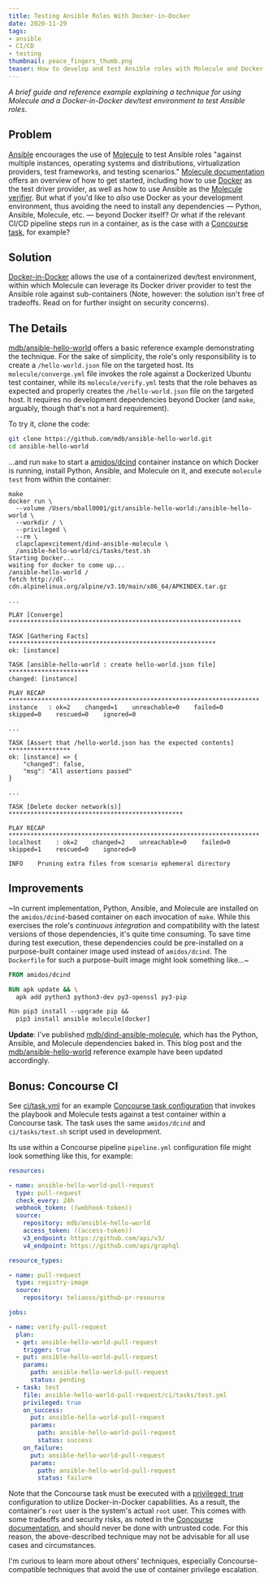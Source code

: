```yaml
---
title: Testing Ansible Roles With Docker-in-Docker
date: 2020-11-29
tags:
- ansible
- CI/CD
- testing
thumbnail: peace_fingers_thumb.png
teaser: How to develop and test Ansible roles with Molecule and Docker.
---
```


_A brief guide and reference example explaining a technique for using Molecule and a Docker-in-Docker dev/test environment to test Ansible roles_.

## Problem

[Ansible](https://www.ansible.com/) encourages the use of [Molecule](https://github.com/ansible-community/molecule) to test Ansible roles "against multiple instances, operating systems and distributions, virtualization providers, test frameworks, and testing scenarios." [Molecule documentation](https://molecule.readthedocs.io/en/latest/getting-started.html) offers an overview of how to get started, including how to use [Docker](https://docker.io) as the test driver provider, as well as how to use Ansible as the [Molecule verifier](https://molecule.readthedocs.io/en/latest/configuration.html#verifier). But what if you'd like to _also_ use Docker as your development environment, thus avoiding the need to install any dependencies &mdash; Python, Ansible, Molecule, etc. &mdash; beyond Docker itself? Or what if the relevant CI/CD pipeline steps run in a container, as is the case with a [Concourse task](https://concourse-ci.org/tasks.html), for example?

## Solution

[Docker-in-Docker](https://www.docker.com/blog/docker-can-now-run-within-docker/) allows the use of a containerized dev/test environment, within which Molecule can leverage its Docker driver provider to test the Ansible role against sub-containers (Note, however: the solution isn't free of tradeoffs. Read on for further insight on security concerns).

## The Details

[mdb/ansible-hello-world](https://github.com/mdb/ansible-hello-world) offers a basic reference example demonstrating the technique. For the sake of simplicity, the role's only responsibility is to create a `/hello-world.json` file on the targeted host. Its `molecule/converge.yml` file invokes the role against a Dockerized Ubuntu test container, while its `molecule/verify.yml` tests that the role behaves as expected and properly creates the `/hello-world.json` file on the targeted host. It requires no development dependencies beyond Docker (and `make`, arguably, though that's not a hard requirement).

To try it, clone the code:

```bash
git clone https://github.com/mdb/ansible-hello-world.git
cd ansible-hello-world
```

...and run `make` to start a [amidos/dcind](https://hub.docker.com/r/amidos/dcind/) container instance on which Docker is running, install Python, Ansible, and Molecule on it, and execute `molecule test` from within the container:

```text
make
docker run \
  --volume /Users/mball0001/git/ansible-hello-world:/ansible-hello-world \
  --workdir / \
  --privileged \
  --rm \
  clapclapexcitement/dind-ansible-molecule \
  /ansible-hello-world/ci/tasks/test.sh
Starting Docker...
waiting for docker to come up...
/ansible-hello-world /
fetch http://dl-cdn.alpinelinux.org/alpine/v3.10/main/x86_64/APKINDEX.tar.gz

...

PLAY [Converge] ****************************************************************

TASK [Gathering Facts] *********************************************************
ok: [instance]

TASK [ansible-hello-world : create hello-world.json file] **********************
changed: [instance]

PLAY RECAP *********************************************************************
instance   : ok=2    changed=1    unreachable=0    failed=0    skipped=0    rescued=0    ignored=0

...

TASK [Assert that /hello-world.json has the expected contents] *****************
ok: [instance] => {
    "changed": false,
    "msg": "All assertions passed"
}

...

TASK [Delete docker network(s)] ************************************************

PLAY RECAP *********************************************************************
localhost    : ok=2    changed=2    unreachable=0    failed=0    skipped=1    rescued=0    ignored=0

INFO    Pruning extra files from scenario ephemeral directory
```

## Improvements

~In current implementation, Python, Ansible, and Molecule are installed on the `amidos/dcind`-based container on each invocation of `make`. While this exercises the role's _continuous integration_ and compatibility with the latest versions of those dependencies, it's quite time consuming. To save time during test execution, these dependencies could be pre-installed on a purpose-built container image used instead of `amidos/dcind`. The `Dockerfile` for such a purpose-built image might look something like...~

```Dockerfile
FROM amidos/dcind

RUN apk update && \
  apk add python3 python3-dev py3-openssl py3-pip

RUn pip3 install --upgrade pip &&
  pip3 install ansible molecule[docker]
```

**Update**: I've published [mdb/dind-ansible-molecule](https://github.com/mdb/dind-ansible-molecule), which has the Python, Ansible, and Molecule dependencies baked in. This blog post and the [mdb/ansible-hello-world](https://github.com/mdb/ansible-hello-world) reference example have been updated accordingly.

## Bonus: Concourse CI

See [ci/task.yml](https://github.com/mdb/ansible-hello-world/blob/main/ci/tasks/test.yml) for an example [Concourse task configuration](https://concourse-ci.org/tasks.html) that invokes the playbook and Molecule tests against a test container within a Concourse task. The task uses the same `amidos/dcind` and `ci/tasks/test.sh` script used in development.

Its use within a Concourse pipeline `pipeline.yml` configuration file might look something like this, for example:

```yml
resources:

- name: ansible-hello-world-pull-request
  type: pull-request
  check_every: 24h
  webhook_token: ((webhook-token))
  source:
    repository: mdb/ansible-hello-world
    access_token: ((access-token))
    v3_endpoint: https://github.com/api/v3/
    v4_endpoint: https://github.com/api/graphql

resource_types:

- name: pull-request
  type: registry-image
  source:
    repository: teliaoss/github-pr-resource

jobs:

- name: verify-pull-request
  plan:
  - get: ansible-hello-world-pull-request
    trigger: true
  - put: ansible-hello-world-pull-request
    params:
      path: ansible-hello-world-pull-request
      status: pending
  - task: test
    file: ansible-hello-world-pull-request/ci/tasks/test.yml
    privileged: true
    on_success:
      put: ansible-hello-world-pull-request
      params:
        path: ansible-hello-world-pull-request
        status: success
    on_failure:
      put: ansible-hello-world-pull-request
      params:
        path: ansible-hello-world-pull-request
        status: failure
```

Note that the Concourse task must be executed with a [privileged: true](https://concourse-ci.org/jobs.html#schema.step.task-step.privileged) configuration to utilize Docker-in-Docker capabilities. As a result, the container's `root` user is the system's actual `root` user. This comes with some tradeoffs and security risks, as noted in the [Concourse documentation](https://concourse-ci.org/jobs.html#schema.step.task-step.privileged), and should never be done with untrusted code. For this reason, the above-described technique may not be advisable for all use cases and circumstances.

I'm curious to learn more about others' techniques, especially Concourse-compatible techniques that avoid the use of container privilege escalation.
